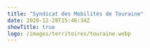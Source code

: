 ```yaml
---
title: "Syndicat des Mobilités de Touraine"
date: 2020-12-28T15:46:34Z
showTitle: true
logo: /images/territoires/touraine.webp
---
```

